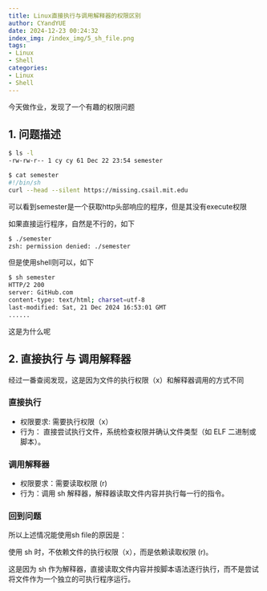 ```yaml
---
title: Linux直接执行与调用解释器的权限区别
author: CYandYUE
date: 2024-12-23 00:24:32
index_img: /index_img/5_sh_file.png
tags:
- Linux
- Shell
categories:
- Linux
- Shell
---
```


今天做作业，发现了一个有趣的权限问题

## 1. 问题描述
```bash
$ ls -l
-rw-rw-r-- 1 cy cy 61 Dec 22 23:54 semester

$ cat semester
#!/bin/sh
curl --head --silent https://missing.csail.mit.edu
```
可以看到semester是一个获取http头部响应的程序，但是其没有execute权限

如果直接运行程序，自然是不行的，如下
```bash
$ ./semester
zsh: permission denied: ./semester
```
但是使用shell则可以，如下
```bash
$ sh semester
HTTP/2 200 
server: GitHub.com
content-type: text/html; charset=utf-8
last-modified: Sat, 21 Dec 2024 16:53:01 GMT
......
```
这是为什么呢

## 2. 直接执行 与 调用解释器
经过一番查阅发现，这是因为文件的执行权限（x）和解释器调用的方式不同
### 直接执行
- 权限要求: 需要执行权限（x）
- 行为： 直接尝试执行文件，系统检查权限并确认文件类型（如 ELF 二进制或脚本）。
  
### 调用解释器
- 权限要求：需要读取权限 (r)
- 行为：调用 sh 解释器，解释器读取文件内容并执行每一行的指令。

### 回到问题
所以上述情况能使用sh file的原因是：

使用 sh 时，不依赖文件的执行权限（x），而是依赖读取权限 (r)。

这是因为 sh 作为解释器，直接读取文件内容并按脚本语法逐行执行，而不是尝试将文件作为一个独立的可执行程序运行。